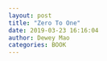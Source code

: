 ```yaml
--- 
layout: post 
title: "Zero To One" 
date: 2019-03-23 16:16:04 
author: Dewey Mao 
categories: BOOK 
--- 
```

 